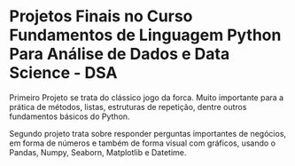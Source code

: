 # Projetos Finais no Curso Fundamentos de Linguagem Python Para Análise de Dados e Data Science - DSA

Primeiro Projeto se trata do clássico jogo da forca. Muito importante para a prática de métodos, listas, estruturas de repetição, dentre outros fundamentos básicos do Python.

Segundo projeto trata sobre responder perguntas importantes de negócios, em forma de números e também de forma visual com gráficos, usando o Pandas, Numpy, Seaborn, Matplotlib e Datetime.
